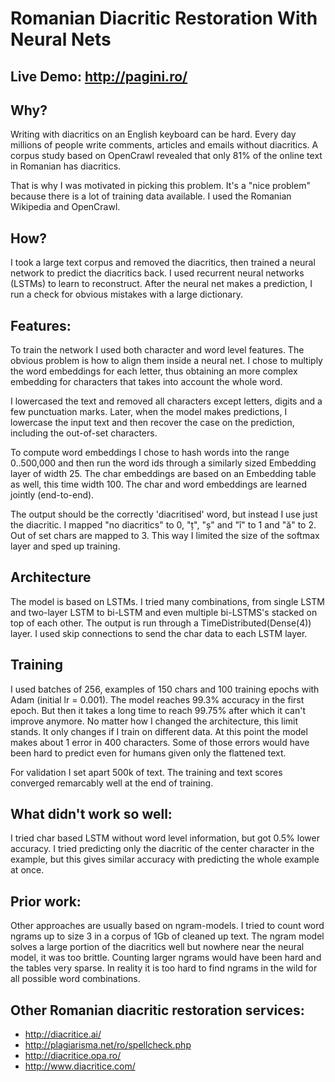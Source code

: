 # Romanian Diacritic Restoration With Neural Nets

## Live Demo: http://pagini.ro/

## Why?

Writing with diacritics on an English keyboard can be hard. Every day millions of people write comments, articles and emails without diacritics. A corpus study based on OpenCrawl revealed that only 81% of the online text in Romanian has diacritics.

That is why I was motivated in picking this problem. It's a "nice problem" because there is a lot of training data available. I used the Romanian Wikipedia and OpenCrawl.
 
## How?

I took a large text corpus and removed the diacritics, then trained a neural network to predict the diacritics back. I used recurrent neural networks (LSTMs) to learn to reconstruct. After the neural net makes a prediction, I run a check for obvious mistakes with a large dictionary.

## Features:

To train the network I used both character and word level features. The obvious problem is how to align them inside a neural net. I chose to multiply the word embeddings for each letter, thus obtaining an more complex embedding for characters that takes into account the whole word. 

I lowercased the text and removed all characters except letters, digits and a few punctuation marks. Later, when the model makes predictions, I lowercase the input text and then recover the case on the prediction, including the out-of-set characters.

To compute word embeddings I chose to hash words into the range 0..500,000 and then run the word ids through a similarly sized Embedding layer of width 25. The char embeddings are based on an Embedding table as well, this time width 100. The char and word embeddings are learned jointly (end-to-end).

The output should be the correctly 'diacritised' word, but instead I use just the diacritic. I mapped "no diacritics" to 0, "ț", "ș" and "î" to 1 and "ă" to 2. Out of set chars are mapped to 3. This way I limited the size of the softmax layer and sped up training.

## Architecture

The model is based on LSTMs. I tried many combinations, from single LSTM and two-layer LSTM to bi-LSTM and even multiple bi-LSTMS's stacked on top of each other. The output is run through a TimeDistributed(Dense(4)) layer. I used skip connections to send the char data to each LSTM layer.

## Training

I used batches of 256, examples of 150 chars and 100 training epochs with Adam (initial lr = 0.001). The model reaches 99.3% accuracy in the first epoch. But then it takes a long time to reach 99.75% after which it can't improve anymore. No matter how I changed the architecture, this limit stands. It only changes if I train on different data. At this point the model makes about 1 error in 400 characters. Some of those errors would have been hard to predict even for humans given only the flattened text.

For validation I set apart 500k of text. The training and text scores converged remarcably well at the end of training.
  
## What didn't work so well:

I tried char based LSTM without word level information, but got 0.5% lower accuracy. I tried predicting only the diacritic of the center character in the example, but this gives similar accuracy with predicting the whole example at once.

## Prior work:

Other approaches are usually based on ngram-models. I tried to count word ngrams up to size 3 in a corpus of 1Gb of cleaned up text. The ngram model solves a large portion of the diacritics well but nowhere near the neural model, it was too brittle. Counting larger ngrams would have been hard and the tables very sparse. In reality it is too hard to find ngrams in the wild for all possible word combinations.

## Other Romanian diacritic restoration services:
- http://diacritice.ai/
- http://plagiarisma.net/ro/spellcheck.php
- http://diacritice.opa.ro/
- http://www.diacritice.com/

